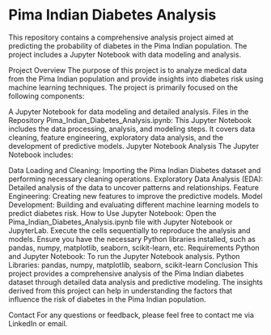 # Pima Indian Diabetes Analysis
This repository contains a comprehensive analysis project aimed at predicting the probability of diabetes in the Pima Indian population. The project includes a Jupyter Notebook with data modeling and analysis.

Project Overview
The purpose of this project is to analyze medical data from the Pima Indian population and provide insights into diabetes risk using machine learning techniques. The project is primarily focused on the following components:

A Jupyter Notebook for data modeling and detailed analysis.
Files in the Repository
Pima_Indian_Diabetes_Analysis.ipynb: This Jupyter Notebook includes the data processing, analysis, and modeling steps. It covers data cleaning, feature engineering, exploratory data analysis, and the development of predictive models.
Jupyter Notebook Analysis
The Jupyter Notebook includes:

Data Loading and Cleaning: Importing the Pima Indian Diabetes dataset and performing necessary cleaning operations.
Exploratory Data Analysis (EDA): Detailed analysis of the data to uncover patterns and relationships.
Feature Engineering: Creating new features to improve the predictive models.
Model Development: Building and evaluating different machine learning models to predict diabetes risk.
How to Use
Jupyter Notebook:
Open the Pima_Indian_Diabetes_Analysis.ipynb file with Jupyter Notebook or JupyterLab.
Execute the cells sequentially to reproduce the analysis and models.
Ensure you have the necessary Python libraries installed, such as pandas, numpy, matplotlib, seaborn, scikit-learn, etc.
Requirements
Python and Jupyter Notebook: To run the Jupyter Notebook analysis.
Python Libraries: pandas, numpy, matplotlib, seaborn, scikit-learn
Conclusion
This project provides a comprehensive analysis of the Pima Indian diabetes dataset through detailed data analysis and predictive modeling. The insights derived from this project can help in understanding the factors that influence the risk of diabetes in the Pima Indian population.

Contact
For any questions or feedback, please feel free to contact me via LinkedIn or email.
